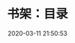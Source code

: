 ---
pageComponent: 
  name: Catalogue
  data: 
    key: 10.书架
    imgUrl: /img/logo.png
    description: 为天地立心，为生民立命，为往圣继绝学...
title: 书架：目录
date: 2020-03-11 21:50:53
permalink: /cate
sidebar: false
article: false
comment: false
editLink: false
titleTag: 
---